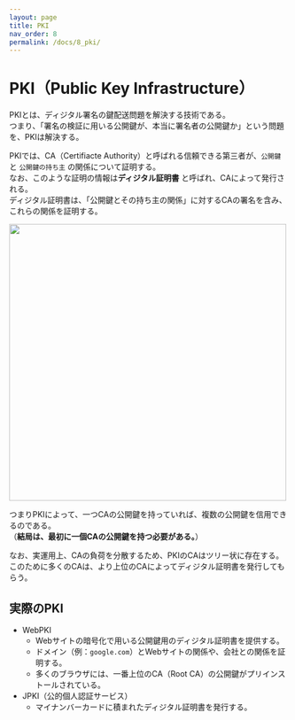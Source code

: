```yaml
---
layout: page
title: PKI
nav_order: 8
permalink: /docs/8_pki/
---
```


# PKI（Public Key Infrastructure）

PKIとは、ディジタル署名の鍵配送問題を解決する技術である。  
  つまり、「署名の検証に用いる公開鍵が、本当に署名者の公開鍵か」という問題を、PKIは解決する。

PKIでは、CA（Certifiacte Authority）と呼ばれる信頼できる第三者が、`公開鍵` と `公開鍵の持ち主` の関係について証明する。  
  なお、このような証明の情報は**ディジタル証明書** と呼ばれ、CAによって発行される。  
  ディジタル証明書は、「公開鍵とその持ち主の関係」に対するCAの署名を含み、これらの関係を証明する。

<img src="../img/pki1.png" height="500px" />


つまりPKIによって、一つCAの公開鍵を持っていれば、複数の公開鍵を信用できるのである。  
  （**結局は、最初に一個CAの公開鍵を持つ必要がある。**）

なお、実運用上、CAの負荷を分散するため、PKIのCAはツリー状に存在する。  
  このために多くのCAは、より上位のCAによってディジタル証明書を発行してもらう。

## 実際のPKI

- WebPKI
  - Webサイトの暗号化で用いる公開鍵用のディジタル証明書を提供する。
  - ドメイン（例：`google.com`）とWebサイトの関係や、会社との関係を証明する。
  - 多くのブラウザには、一番上位のCA（Root CA）の公開鍵がプリインストールされている。
- JPKI（公的個人認証サービス）
  - マイナンバーカードに積まれたディジタル証明書を発行する。
